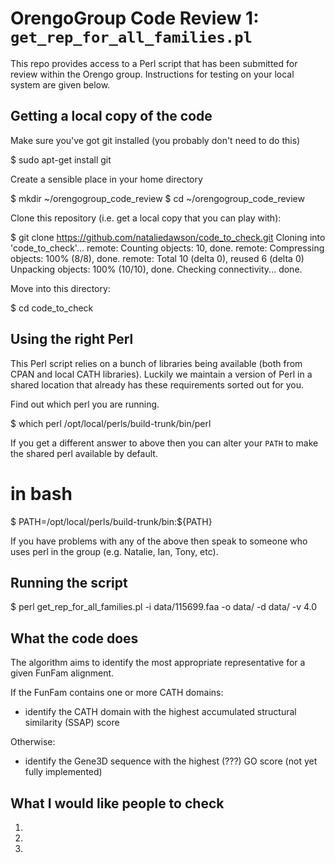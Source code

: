 OrengoGroup Code Review 1: `get_rep_for_all_families.pl`
=========================================================

This repo provides access to a Perl script that has been submitted for review within the Orengo group. Instructions for testing on your local system are given below. 

Getting a local copy of the code
--------------------------------

Make sure you've got git installed (you probably don't need to do this)

  $ sudo apt-get install git

Create a sensible place in your home directory

  $ mkdir ~/orengogroup_code_review
  $ cd ~/orengogroup_code_review
  
Clone this repository (i.e. get a local copy that you can play with):

  $ git clone https://github.com/nataliedawson/code_to_check.git
  Cloning into 'code_to_check'...
  remote: Counting objects: 10, done.
  remote: Compressing objects: 100% (8/8), done.
  remote: Total 10 (delta 0), reused 6 (delta 0)
  Unpacking objects: 100% (10/10), done.
  Checking connectivity... done.

Move into this directory:

  $ cd code_to_check

Using the right Perl
--------------------

This Perl script relies on a bunch of libraries being available (both from CPAN and local CATH libraries). Luckily we maintain a version of Perl in a shared location that already has these requirements sorted out for you.

Find out which perl you are running.

  $ which perl
  /opt/local/perls/build-trunk/bin/perl

If you get a different answer to above then you can alter your `PATH` to make the shared perl available by default.

  # in bash
  $ PATH=/opt/local/perls/build-trunk/bin:${PATH}

If you have problems with any of the above then speak to someone who uses perl in the group (e.g. Natalie, Ian, Tony, etc).

Running the script
------------------

  $ perl get_rep_for_all_families.pl -i data/115699.faa -o data/ -d data/ -v 4.0

What the code does
------------------

The algorithm aims to identify the most appropriate representative for a given FunFam alignment.

If the FunFam contains one or more CATH domains:

  * identify the CATH domain with the highest accumulated structural similarity (SSAP) score

Otherwise:

  * identify the Gene3D sequence with the highest (???) GO score (not yet fully implemented)

What I would like people to check
---------------------------------

1. 
1.
1.


